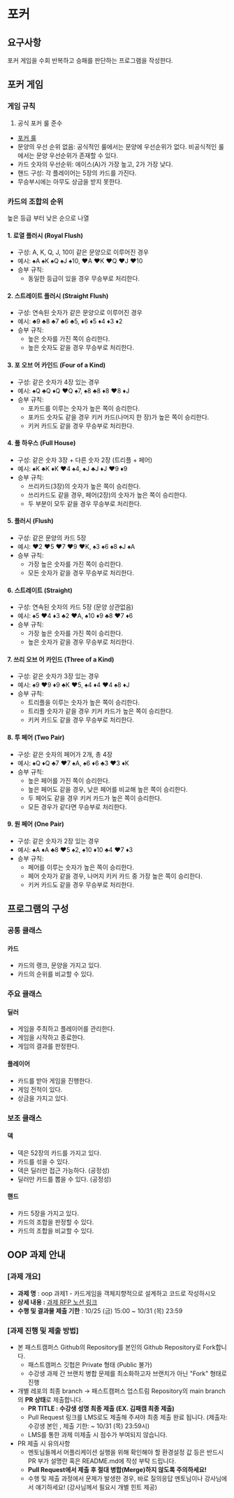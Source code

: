 # 포커

## 요구사항

포커 게임을 수회 반복하고 승패를 판단하는 프로그램을 작성한다.

## 포커 게임

### 게임 규칙

1. 공식 포커 룰 준수
  - [포커 룰](https://ko.wikipedia.org/wiki/%ED%8F%AC%EC%BB%A4)
  - 문양의 우선 순위 없음: 공식적인 룰에서는 문양에 우선순위가 없다. 비공식적인 룰에서는 문양 우선순위가 존재할 수 있다.
  - 카드 숫자의 우선순위: 에이스(A)가 가장 높고, 2가 가장 낮다.
  - 핸드 구성: 각 플레이어는 5장의 카드를 가진다.
  - 무승부시에는 아무도 상금을 받지 못한다.

### 카드의 조합의 순위

높은 등급 부터 낮은 순으로 나열

#### 1. 로열 플러시 (Royal Flush)

- 구성: A, K, Q, J, 10이 같은 문양으로 이루어진 경우
- 예시: ♠️A ♠️K ♠️Q ♠️J ♠️10, ♥️A ♥️K ♥️Q ♥️J ♥️10
- 승부 규칙:
  - 동일한 등급이 있을 경우 무승부로 처리한다.

#### 2. 스트레이트 플러시 (Straight Flush)

- 구성: 연속된 숫자가 같은 문양으로 이루어진 경우
- 예시: ♣️9 ♣️8 ♣️7 ♣️6 ♣️5, ♦️6 ♦️5 ♦️4 ♦️3 ♦️2
- 승부 규칙:
  - 높은 숫자를 가진 쪽이 승리한다.
  - 높은 숫자도 같을 경우 무승부로 처리한다.

#### 3. 포 오브 어 카인드 (Four of a Kind)

- 구성: 같은 숫자가 4장 있는 경우
- 예시: ♠️Q ♣️Q ♦️Q ♥️Q ♠️7, ♠️8 ♣️8 ♦️8 ♥️8 ♦️J
- 승부 규칙:
  - 포카드를 이루는 숫자가 높은 쪽이 승리한다.
  - 포카드 숫자도 같을 경우 키커 카드(나머지 한 장)가 높은 쪽이 승리한다.
  - 키커 카드도 같을 경우 무승부로 처리한다.

#### 4. 풀 하우스 (Full House)

- 구성: 같은 숫자 3장 + 다른 숫자 2장 (트리플 + 페어)
- 예시: ♠️K ♣️K ♦️K ♥️4 ♠️4, ♠️J ♣️J ♦️J ♥️9 ♦️9
- 승부 규칙:
  - 쓰리카드(3장)의 숫자가 높은 쪽이 승리한다.
  - 쓰리카드도 같을 경우, 페어(2장)의 숫자가 높은 쪽이 승리한다.
  - 두 부분이 모두 같을 경우 무승부로 처리한다.

#### 5. 플러시 (Flush)

- 구성: 같은 문양의 카드 5장
- 예시: ♥️2 ♥️5 ♥️7 ♥️9 ♥️K, ♠️3 ♠️6 ♠️8 ♠️J ♠️A
- 승부 규칙:
  - 가장 높은 숫자를 가진 쪽이 승리한다.
  - 모든 숫자가 같을 경우 무승부로 처리한다.

#### 6. 스트레이트 (Straight)

- 구성: 연속된 숫자의 카드 5장 (문양 상관없음)
- 예시: ♠️5 ♥️4 ♦️3 ♣️2 ♥️A, ♠️10 ♦️9 ♣️8 ♥️7 ♦️6
- 승부 규칙:
  - 가장 높은 숫자를 가진 쪽이 승리한다.
  - 높은 숫자가 같을 경우 무승부로 처리한다.

#### 7. 쓰리 오브 어 카인드 (Three of a Kind)

- 구성: 같은 숫자가 3장 있는 경우
- 예시: ♠️9 ♥️9 ♦️9 ♣️K ♥️5, ♠️4 ♦️4 ♥️4 ♠️8 ♦️J
- 승부 규칙:
  - 트리플을 이루는 숫자가 높은 쪽이 승리한다.
  - 트리플 숫자가 같을 경우 키커 카드가 높은 쪽이 승리한다.
  - 키커 카드도 같을 경우 무승부로 처리한다.

#### 8. 투 페어 (Two Pair)

- 구성: 같은 숫자의 페어가 2개, 총 4장
- 예시: ♠️Q ♦️Q ♣️7 ♥️7 ♠️A, ♠️6 ♦️6 ♣️3 ♥️3 ♦️K
- 승부 규칙:
  - 높은 페어를 가진 쪽이 승리한다.
  - 높은 페어도 같을 경우, 낮은 페어를 비교해 높은 쪽이 승리한다.
  - 두 페어도 같을 경우 키커 카드가 높은 쪽이 승리한다.
  - 모든 경우가 같다면 무승부로 처리한다.

#### 9. 원 페어 (One Pair)

- 구성: 같은 숫자가 2장 있는 경우
- 예시: ♠️A ♦️A ♣️8 ♥️5 ♠️2, ♠️10 ♦️10 ♣️4 ♥️7 ♦️3
- 승부 규칙:
  - 페어를 이루는 숫자가 높은 쪽이 승리한다.
  - 페어 숫자가 같을 경우, 나머지 키커 카드 중 가장 높은 쪽이 승리한다.
  - 키커 카드도 같을 경우 무승부로 처리한다.


## 프로그램의 구성

### 공통 클래스

#### 카드

- 카드의 랭크, 문양을 가지고 있다.
- 카드의 순위를 비교할 수 있다.

### 주요 클래스

#### 딜러

- 게임을 주최하고 플레이어를 관리한다.
- 게임을 시작하고 종료한다.
- 게임의 결과를 판정한다.

#### 플레이어

- 카드를 받아 게임을 진행한다.
- 게임 전적이 있다.
- 상금을 가지고 있다.

### 보조 클래스

#### 덱

- 덱은 52장의 카드를 가지고 있다.
- 카드를 섞을 수 있다.
- 덱은 딜러만 접근 가능하다. (공정성)
- 딜러만 카드를 뽑을 수 있다. (공정성)

#### 핸드

- 카드 5장을 가지고 있다.
- 카드의 조합을 판정할 수 있다.
- 카드의 조합을 비교할 수 있다.


## OOP 과제 안내
### [과제 개요]
- **과제 명** : oop 과제1 - 카드게임을 객체지향적으로 설계하고 코드로 작성하시오
- **상세 내용 :** [과제 RFP 노션 링크](https://www.notion.so/Java-OOP-e2410603e2b6444aa322804e03662b91?pvs=4)
- **수행 및 결과물 제출 기한** : 10/25 (금) 15:00 ~ 10/31 (목) 23:59
### [과제 진행 및 제출 방법]
- 본 패스트캠퍼스 Github의 Repository를 본인의 Github Repository로 Fork합니다.
    - 패스트캠퍼스 깃헙은 Private 형태 (Public 불가)
    - 수강생 과제 간 브랜치 병합 문제를 최소화하고자 브랜치가 아닌 "Fork" 형태로 진행
- 개별 레포의 최종 branch → 패스트캠퍼스 업스트림 Repository의 main branch의 **PR 상태**로 제출합니다.
    - **PR TITLE : 수강생 성명 최종 제출 (EX. 김패캠 최종 제출)**
    - Pull Request 링크를 LMS로도 제출해 주셔야 최종 제출 완료 됩니다. (제출자: 수강생 본인 , 제출 기한: ~ 10/31 (목) 23:59시)
    - LMS를 통한 과제 미제출 시 점수가 부여되지 않습니다.
- PR 제출 시 유의사항
    - 멘토님들께서 어플리케이션 실행을 위해 확인해야 할 환경설정 값 등은 반드시 PR 부가 설명란 혹은 README.md에 작성 부탁 드립니다.
    - **Pull Request에서 제출 후 절대 병합(Merge)하지 않도록 주의하세요!**
    - 수행 및 제출 과정에서 문제가 발생한 경우, 바로 질의응답 멘토님이나 강사님에서 얘기하세요! (강사님께서 필요시 개별 힌트 제공)
